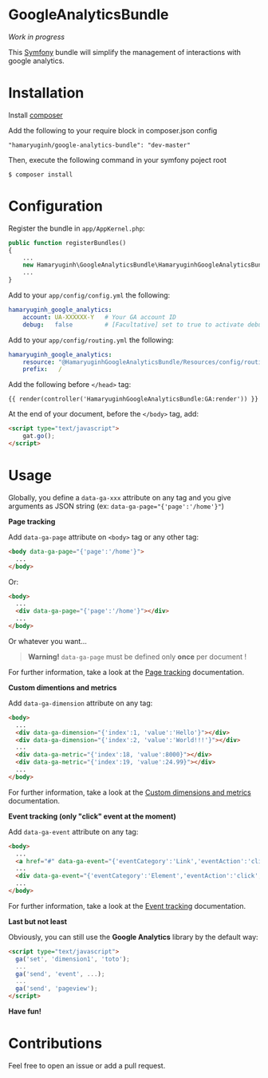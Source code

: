 # GoogleAnalyticsBundle

_Work in progress_

This [Symfony](https://symfony.com/) bundle will simplify the management of interactions with google analytics.


# Installation

Install [composer](https://getcomposer.org/)

Add the following to your require block in composer.json config

```
"hamaryuginh/google-analytics-bundle": "dev-master"
```

Then, execute the following command in your symfony poject root

```
$ composer install
```


# Configuration

Register the bundle in `app/AppKernel.php`:

```php
public function registerBundles()
{
    ...
    new Hamaryuginh\GoogleAnalyticsBundle\HamaryuginhGoogleAnalyticsBundle(),
    ...
}
```

Add to your `app/config/config.yml` the following:

```yaml
hamaryuginh_google_analytics:
    account: UA-XXXXXX-Y   # Your GA account ID
    debug:   false         # [Facultative] set to true to activate debug mode
```

Add to your `app/config/routing.yml` the following:

```yaml
hamaryuginh_google_analytics:
    resource: "@HamaryuginhGoogleAnalyticsBundle/Resources/config/routing.xml"
    prefix:   /
```

Add the following before `</head>` tag:

```twig
{{ render(controller('HamaryuginhGoogleAnalyticsBundle:GA:render')) }}
```

At the end of your document, before the `</body>` tag, add:

```html
<script type="text/javascript">
    gat.go();
</script>
```


# Usage

Globally, you define a `data-ga-xxx` attribute on any tag and you give arguments as JSON string (ex: `data-ga-page="{'page':'/home'}"`)

__Page tracking__

Add `data-ga-page` attribute on `<body>` tag or any other tag:

```html
<body data-ga-page="{'page':'/home'}">
  ...
</body>
```

Or:

```html
<body>
  ...
  <div data-ga-page="{'page':'/home'}"></div>
  ...
</body>
```

Or whatever you want...

> **Warning!** `data-ga-page` must be defined only **once** per document !

For further information, take a look at the [Page tracking](https://developers.google.com/analytics/devguides/collection/analyticsjs/pages) documentation.

__Custom dimentions and metrics__

Add `data-ga-dimension` attribute on any tag:

```html
<body>
  ...
  <div data-ga-dimension="{'index':1, 'value':'Hello'}"></div>
  <div data-ga-dimension="{'index':2, 'value':'World!!!'}"></div>
  ...
  <div data-ga-metric="{'index':18, 'value':8000}"></div>
  <div data-ga-metric="{'index':19, 'value':24.99}"></div>
  ...
</body>
```

For further information, take a look at the [Custom dimensions and metrics](https://developers.google.com/analytics/devguides/collection/analyticsjs/custom-dims-mets) documentation.

__Event tracking (only "click" event at the moment)__

Add `data-ga-event` attribute on any tag:

```html
<body>
  ...
  <a href="#" data-ga-event="{'eventCategory':'Link','eventAction':'click','eventLabel':'link 1'}">Home</a>
  ...
  <div data-ga-event="{'eventCategory':'Element','eventAction':'click','eventLabel':'On div'}"></div>
  ...
</body>
```

For further information, take a look at the [Event tracking](https://developers.google.com/analytics/devguides/collection/analyticsjs/events) documentation.

__Last but not least__

Obviously, you can still use the **Google Analytics** library by the default way:

```html
<script type="text/javascript">
  ga('set', 'dimension1', 'toto');
  ...
  ga('send', 'event', ...);
  ...
  ga('send', 'pageview');
</script>
```


__Have fun!__


# Contributions

Feel free to open an issue or add a pull request.
